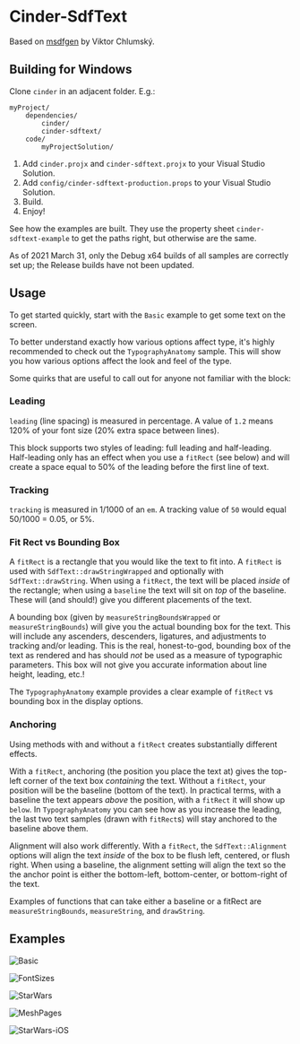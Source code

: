 # Cinder-SdfText

Based on [msdfgen](https://github.com/Chlumsky/msdfgen) by Viktor Chlumský.

## Building for Windows

Clone `cinder` in an adjacent folder. E.g.:

```
myProject/
    dependencies/
        cinder/
        cinder-sdftext/
    code/
        myProjectSolution/
```

1. Add `cinder.projx` and `cinder-sdftext.projx` to your Visual Studio Solution.
2. Add `config/cinder-sdftext-production.props` to your Visual Studio Solution.
3. Build.
4. Enjoy!

See how the examples are built. They use the property sheet `cinder-sdftext-example` to get the paths right, but otherwise are the same.

As of 2021 March 31, only the Debug x64 builds of all samples are correctly set up; the Release builds have not been updated.

## Usage

To get started quickly, start with the `Basic` example to get some text on the screen.

To better understand exactly how various options affect type, it's highly recommended to check out the `TypographyAnatomy` sample. This will show you how various options affect the look and feel of the type.

Some quirks that are useful to call out for anyone not familiar with the block:

### Leading

`leading` (line spacing) is measured in percentage. A value of `1.2` means 120% of your font size (20% extra space between lines).

This block supports two styles of leading: full leading and half-leading. Half-leading only has an effect when you use a `fitRect` (see below) and will create a space equal to 50% of the leading before the first line of text.

### Tracking

`tracking` is measured in 1/1000 of an `em`. A tracking value of `50` would equal 50/1000 = 0.05, or 5%.

### Fit Rect vs Bounding Box

A `fitRect` is a rectangle that you would like the text to fit into. A `fitRect` is used with `SdfText::drawStringWrapped` and optionally with `SdfText::drawString`. When using a `fitRect`, the text will be placed _inside_ of the rectangle; when using a `baseline` the text will sit on _top_ of the baseline. These will (and should!) give you different placements of the text.

A bounding box (given by `measureStringBoundsWrapped` or `measureStringBounds`) will give you the actual bounding box for the text. This will include any ascenders, descenders, ligatures, and adjustments to tracking and/or leading. This is the real, honest-to-god, bounding box of the text as rendered and has should _not_ be used as a measure of typographic parameters. This box will not give you accurate information about line height, leading, etc.!

The `TypographyAnatomy` example provides a clear example of `fitRect` vs bounding box in the display options.

### Anchoring

Using methods with and without a `fitRect` creates substantially different effects.

With a `fitRect`, anchoring (the position you place the text at) gives the top-left corner of the text box _containing_ the text. Without a `fitRect`, your position will be the baseline (bottom of the text). In practical terms, with a baseline the text appears _above_ the position, with a `fitRect` it will show up `below`. In `TypographyAnatomy` you can see how as you increase the leading, the last two text samples (drawn with `fitRect`s) will stay anchored to the baseline above them.

Alignment will also work differently. With a `fitRect`, the `SdfText::Alignment` options will align the text _inside_ of the box to be flush left, centered, or flush right. When using a baseline, the alignment setting will align the text so the the anchor point is either the bottom-left, bottom-center, or bottom-right of the text.

Examples of functions that can take either a baseline or a fitRect are `measureStringBounds`, `measureString`, and `drawString`.

## Examples

![Basic](https://cdn-standard.discourse.org/uploads/libcinder/optimized/1X/6550b3422474c85a7c46b4bc83c02c1a06bcf7e8_1_626x500.png)

![FontSizes](https://cdn-standard.discourse.org/uploads/libcinder/original/1X/a12d8f8322b86763859022e6f25bfd4b54815828.png)

![StarWars](https://cdn-standard.discourse.org/uploads/libcinder/optimized/1X/4743384cafd790e1bbcbf102288a2623b78c376c_1_690x404.png)

![MeshPages](http://discourse.libcinder.org/uploads/libcinder/original/1X/e411bb26f85e2f82d361c187d183cc11c97b04b3.png)

![StarWars-iOS](https://cdn-standard.discourse.org/uploads/libcinder/original/1X/fe3847ea996e890334f109de30780a8fcd30ff51.png)
